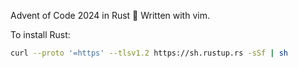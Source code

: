 Advent of Code 2024 in Rust 🦀
Written with vim.

To install Rust:
```bash
curl --proto '=https' --tlsv1.2 https://sh.rustup.rs -sSf | sh
```
